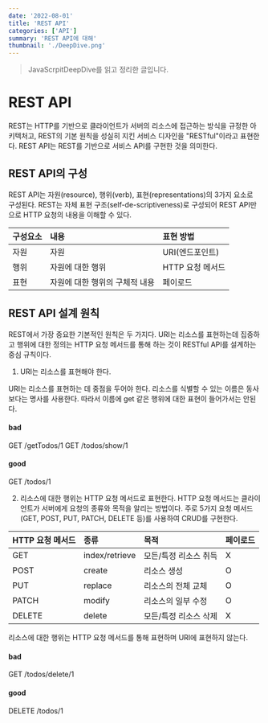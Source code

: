 ```yaml
---
date: '2022-08-01'
title: 'REST API'
categories: ['API']
summary: 'REST API에 대해'
thumbnail: './DeepDive.png'
---
```

> JavaScrpitDeepDive를 읽고 정리한 글입니다.

# REST API
REST는 HTTP를 기반으로 클라이언트가 서버의 리소스에 접근하는 방식을 규정한 아키텍처고, REST의 기본 원칙을 성실히 지킨 서비스 디자인을 "RESTful"이라고 표현한다. REST API는 REST를 기반으로 서비스 API를 구현한 것을 의미한다.

## REST API의 구성
REST API는 자원(resource), 행위(verb), 표현(representations)의 3가지 요소로 구성된다. REST는 자체 표현 구조(self-de-scriptiveness)로 구성되어 REST API만으로 HTTP 요청의 내용을 이해할 수 있다.

| 구성요소  | 내용  | 표현 방법  |
|:----------|:----------|:----------|
| 자원    | 자원    | URI(엔드포인트)    |
| 행위    | 자원에 대한 행위    | HTTP 요청 메서드    |
| 표현    | 자원에 대한 행위의 구체적 내용    | 페이로드    |

## REST API 설계 원칙
REST에서 가장 중요한 기본적인 원칙은 두 가지다. URI는 리소스를 표현하는데 집중하고 행위에 대한 정의는 HTTP 요청 메서드를 통해 하는 것이 RESTful API를 설계하는 중심 규칙이다.

1. URI는 리소스를 표현해야 한다.

URI는 리소스를 표현하는 데 중점을 두어야 한다. 리소스를 식별할 수 있는 이름은 동사보다는 명사를 사용한다. 따라서 이름에 get 같은 행위에 대한 표현이 들어가서는 안된다.

#### bad
GET /getTodos/1
GET /todos/show/1

#### good
GET /todos/1

2. 리소스에 대한 행위는 HTTP 요청 메서드로 표현한다.
HTTP 요청 메서드는 클라이언트가 서버에게 요청의 종류와 목적을 알리는 방법이다.
주로 5가지 요청 메서드(GET, POST, PUT, PATCH, DELETE 등)를 사용하여 CRUD를 구현한다.

| HTTP 요청 메서드  | 종류  | 목적  | 페이로드  |
|:----------|:----------|:----------|:----------|
| GET    | index/retrieve    | 모든/특정 리소스 취득    | X    |
| POST    | create    | 리소스 생성    | O  |
| PUT    | replace   | 리소스의 전체 교체    | O |
| PATCH    | modify    | 리소스의 일부 수정    |O  |
| DELETE    | delete    | 모든/특정 리소스 삭제   |X |

리소스에 대한 행위는 HTTP 요청 메서드를 통해 표현하며 URI에 표현하지 않는다.

#### bad
GET /todos/delete/1

#### good
DELETE /todos/1
